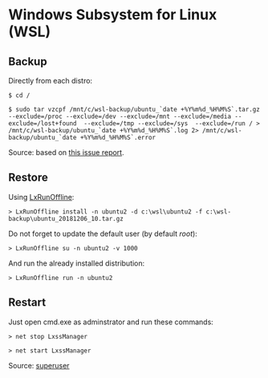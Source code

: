 Windows Subsystem for Linux (WSL)
=================================

Backup
------

Directly from each distro:

~~~~~~~~~~~~~~~~~~~~~~~~~~~~~~~~~~~~~~~~~~~~~~~~~~~~~~~~~~~~~~~~~~~~~~~~~~~~~~~~
$ cd /
~~~~~~~~~~~~~~~~~~~~~~~~~~~~~~~~~~~~~~~~~~~~~~~~~~~~~~~~~~~~~~~~~~~~~~~~~~~~~~~~

~~~~~~~~~~~~~~~~~~~~~~~~~~~~~~~~~~~~~~~~~~~~~~~~~~~~~~~~~~~~~~~~~~~~~~~~~~~~~~~~
$ sudo tar vzcpf /mnt/c/wsl-backup/ubuntu_`date +%Y%m%d_%H%M%S`.tar.gz --exclude=/proc --exclude=/dev --exclude=/mnt --exclude=/media --exclude=/lost+found  --exclude=/tmp --exclude=/sys  --exclude=/run / > /mnt/c/wsl-backup/ubuntu_`date +%Y%m%d_%H%M%S`.log 2> /mnt/c/wsl-backup/ubuntu_`date +%Y%m%d_%H%M%S`.error
~~~~~~~~~~~~~~~~~~~~~~~~~~~~~~~~~~~~~~~~~~~~~~~~~~~~~~~~~~~~~~~~~~~~~~~~~~~~~~~~

Source: based on [this issue
report](https://github.com/DDoSolitary/LxRunOffline/issues/29).

Restore
-------

Using [LxRunOffline](https://github.com/DDoSolitary/LxRunOffline):

~~~~~~~~~~~~~~~~~~~~~~~~~~~~~~~~~~~~~~~~~~~~~~~~~~~~~~~~~~~~~~~~~~~~~~~~~~~~~~~~
> LxRunOffline install -n ubuntu2 -d c:\wsl\ubuntu2 -f c:\wsl-backup\ubuntu_20181206_10.tar.gz
~~~~~~~~~~~~~~~~~~~~~~~~~~~~~~~~~~~~~~~~~~~~~~~~~~~~~~~~~~~~~~~~~~~~~~~~~~~~~~~~

Do not forget to update the default user (by default *root*):

~~~~~~~~~~~~~~~~~~~~~~~~~~~~~~~~~~~~~~~~~~~~~~~~~~~~~~~~~~~~~~~~~~~~~~~~~~~~~~~~
> LxRunOffline su -n ubuntu2 -v 1000
~~~~~~~~~~~~~~~~~~~~~~~~~~~~~~~~~~~~~~~~~~~~~~~~~~~~~~~~~~~~~~~~~~~~~~~~~~~~~~~~

And run the already installed distribution:

~~~~~~~~~~~~~~~~~~~~~~~~~~~~~~~~~~~~~~~~~~~~~~~~~~~~~~~~~~~~~~~~~~~~~~~~~~~~~~~~
> LxRunOffline run -n ubuntu2
~~~~~~~~~~~~~~~~~~~~~~~~~~~~~~~~~~~~~~~~~~~~~~~~~~~~~~~~~~~~~~~~~~~~~~~~~~~~~~~~

Restart
-------

Just open cmd.exe as adminstrator and run these commands:

~~~~~~~~~~~~~~~~~~~~~~~~~~~~~~~~~~~~~~~~~~~~~~~~~~~~~~~~~~~~~~~~~~~~~~~~~~~~~~~~
> net stop LxssManager
~~~~~~~~~~~~~~~~~~~~~~~~~~~~~~~~~~~~~~~~~~~~~~~~~~~~~~~~~~~~~~~~~~~~~~~~~~~~~~~~

~~~~~~~~~~~~~~~~~~~~~~~~~~~~~~~~~~~~~~~~~~~~~~~~~~~~~~~~~~~~~~~~~~~~~~~~~~~~~~~~
> net start LxssManager
~~~~~~~~~~~~~~~~~~~~~~~~~~~~~~~~~~~~~~~~~~~~~~~~~~~~~~~~~~~~~~~~~~~~~~~~~~~~~~~~

Source:
[superuser](https://superuser.com/questions/1126721/rebooting-ubuntu-on-windows-without-rebooting-windows/1347725)
